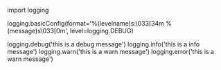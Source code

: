 import logging


logging.basicConfig(format='%(levelname)s:\033[34m %(message)s\033[0m',
level=logging.DEBUG)

logging.debug('this is a debug message')
logging.info('this is a info message')
logging.warn('this is a warn message')
logging.error('this is a warn message')
